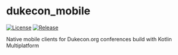 # dukecon_mobile
[![License](https://img.shields.io/badge/License-Apache%202.0-blue.svg)](https://opensource.org/licenses/Apache-2.0)
[![Release](https://jitpack.io/v/kotlinx/ast.svg)](https://jitpack.io/#kotlinx/ast)



Native mobile clients for Dukecon.org conferences build with Kotlin Multiplatform
